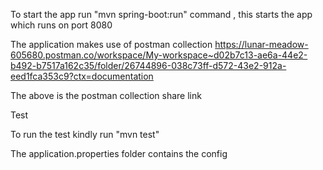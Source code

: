 To start the app run "mvn spring-boot:run" command , this starts the app which runs on port 8080

The application makes use of postman collection
https://lunar-meadow-605680.postman.co/workspace/My-workspace~d02b7c13-ae6a-44e2-b492-b7517a162c35/folder/26744896-038c73ff-d572-43e2-912a-eed1fca353c9?ctx=documentation

The above is the postman collection share link


Test

To run the test kindly run  "mvn test"





The application.properties folder contains the config
